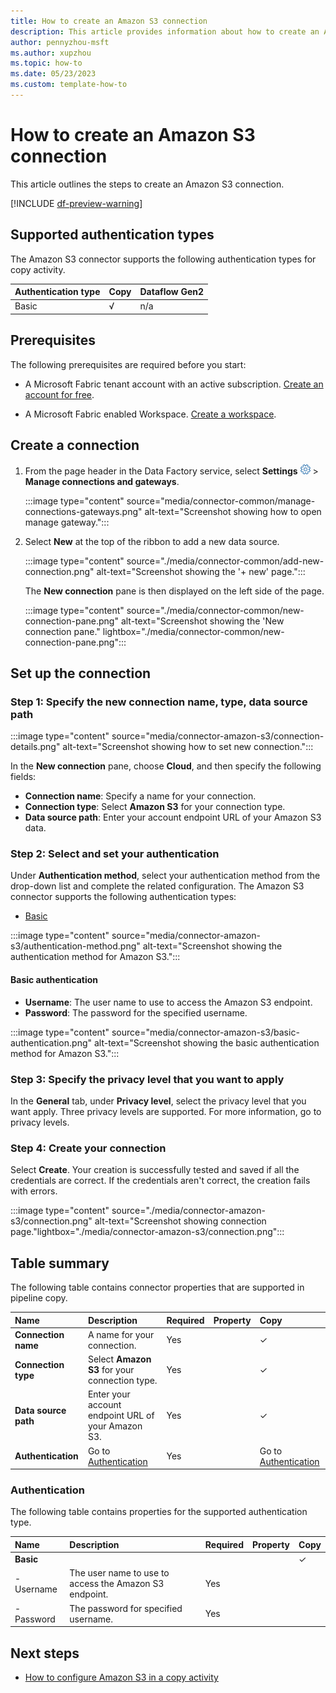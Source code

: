 ```yaml
---
title: How to create an Amazon S3 connection
description: This article provides information about how to create an Amazon S3 connection in Microsoft Fabric.
author: pennyzhou-msft
ms.author: xupzhou
ms.topic: how-to
ms.date: 05/23/2023
ms.custom: template-how-to
---
```


# How to create an Amazon S3 connection

This article outlines the steps to create an Amazon S3 connection.

[!INCLUDE [df-preview-warning](includes/data-factory-preview-warning.md)]

## Supported authentication types

The Amazon S3 connector supports the following authentication types for copy activity.  

|Authentication type |Copy |Dataflow Gen2 |
|:---|:---|:---|
|Basic| √| n/a|

## Prerequisites

The following prerequisites are required before you start:

- A Microsoft Fabric tenant account with an active subscription. [Create an account for free](../get-started/fabric-trial.md).

- A Microsoft Fabric enabled Workspace. [Create a workspace](../get-started/create-workspaces.md).

## Create a connection

1. From the page header in the Data Factory service, select **Settings** ![Settings gear icon](./media/connector-common/settings.png) > **Manage connections and gateways**.

   :::image type="content" source="media/connector-common/manage-connections-gateways.png" alt-text="Screenshot showing how to open manage gateway.":::

2. Select **New** at the top of the ribbon to add a new data source.

    :::image type="content" source="./media/connector-common/add-new-connection.png" alt-text="Screenshot showing the '+ new' page.":::

    The **New connection** pane is then displayed on the left side of the page.

    :::image type="content" source="./media/connector-common/new-connection-pane.png" alt-text="Screenshot showing the 'New connection pane." lightbox="./media/connector-common/new-connection-pane.png":::

## Set up the connection

### Step 1: Specify the new connection name, type, data source path

   :::image type="content" source="media/connector-amazon-s3/connection-details.png" alt-text="Screenshot showing how to set new connection.":::

In the **New connection** pane, choose **Cloud**, and then specify the following fields:

- **Connection name**: Specify a name for your connection.
- **Connection type**: Select **Amazon S3** for your connection type.
- **Data source path**: Enter your account endpoint URL of your Amazon S3 data.

### Step 2:  Select and set your authentication

Under **Authentication method**, select your authentication method from the drop-down list and complete the related configuration. The Amazon S3 connector supports the following authentication types:

- [Basic](#basic-authentication)

:::image type="content" source="media/connector-amazon-s3/authentication-method.png" alt-text="Screenshot showing the authentication method for Amazon S3.":::

#### Basic authentication

- **Username**: The user name to use to access the Amazon S3 endpoint.
- **Password**: The password for the specified username.

:::image type="content" source="media/connector-amazon-s3/basic-authentication.png" alt-text="Screenshot showing the basic authentication method for Amazon S3.":::

### Step 3: Specify the privacy level that you want to apply

In the **General** tab, under **Privacy level**, select the privacy level that you want apply. Three privacy levels are supported. For more information, go to privacy levels.

### Step 4: Create your connection

Select **Create**. Your creation is successfully tested and saved if all the credentials are correct. If the credentials aren't correct, the creation fails with errors.

:::image type="content" source="./media/connector-amazon-s3/connection.png" alt-text="Screenshot showing connection page."lightbox="./media/connector-amazon-s3/connection.png":::

## Table summary

The following table contains connector properties that are supported in pipeline copy.

|Name|Description|Required|Property|Copy|
|:---|:---|:---|:---|:---|
|**Connection name**|A name for your connection.|Yes||✓|
|**Connection type**|Select **Amazon S3** for your connection type.|Yes||✓|
|**Data source path**|Enter your account endpoint URL of your Amazon S3.|Yes||✓|
|**Authentication**|Go to [Authentication](#authentication) |Yes||Go to [Authentication](#authentication)|

### Authentication

The following table contains properties for the supported authentication type.

|Name|Description|Required|Property|Copy|
|:---|:---|:---|:---|:---|
|**Basic**||||✓|
|- Username|The user name to use to access the Amazon S3 endpoint.|Yes |||
|- Password|The password for specified username.|Yes |||

## Next steps

- [How to configure Amazon S3 in a copy activity](connector-amazon-s3-copy-activity.md)
